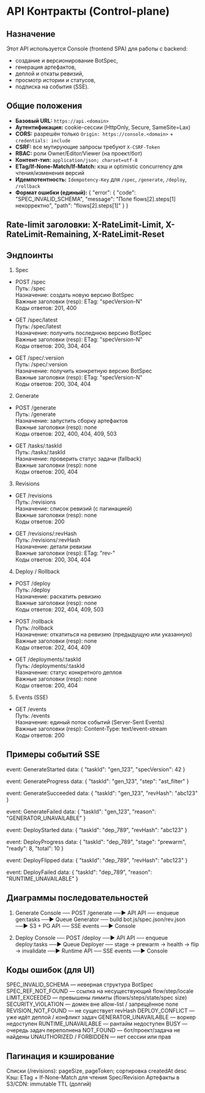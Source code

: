 # API Контракты (Control-plane)

## Назначение
Этот API используется Console (frontend SPA) для работы с backend:
- создание и версионирование BotSpec,
- генерация артефактов,
- деплой и откаты ревизий,
- просмотр истории и статусов,
- подписка на события (SSE).

## Общие положения
- **Базовый URL:** `https://api.<domain>`
- **Аутентификация:** cookie-сессии (HttpOnly, Secure, SameSite=Lax)
- **CORS:** разрешён только `Origin: https://console.<domain>` + `credentials: include`
- **CSRF:** все мутирующие запросы требуют `X-CSRF-Token`
- **RBAC:** роли Owner/Editor/Viewer (на проект/бот)
- **Контент-тип:** `application/json; charset=utf-8`
- **ETag/If-None-Match/If-Match:** кэш и optimistic concurrency для чтения/изменения версий
- **Идемпотентность:** `Idempotency-Key` для `/spec`, `/generate`, `/deploy`, `/rollback`
- **Формат ошибки (единый):**
{ "error": { "code": "SPEC_INVALID_SCHEMA", "message": "Поле flows[2].steps[1] некорректно", "path": "flows[2].steps[1]" } }

## Rate-limit заголовки: X-RateLimit-Limit, X-RateLimit-Remaining, X-RateLimit-Reset

## Эндпоинты 

1) Spec
- POST /spec  
  Путь: /spec  
  Назначение: создать новую версию BotSpec  
  Важные заголовки (resp): ETag: "specVersion-N"  
  Коды ответов: 201, 400  

- GET /spec/latest  
  Путь: /spec/latest  
  Назначение: получить последнюю версию BotSpec  
  Важные заголовки (resp): ETag: "specVersion-N"  
  Коды ответов: 200, 304, 404  

- GET /spec/:version  
  Путь: /spec/:version  
  Назначение: получить конкретную версию BotSpec  
  Важные заголовки (resp): ETag: "specVersion-N"  
  Коды ответов: 200, 304, 404  

2) Generate
- POST /generate  
  Путь: /generate  
  Назначение: запустить сборку артефактов  
  Важные заголовки (resp): none  
  Коды ответов: 202, 400, 404, 409, 503  

- GET /tasks/:taskId  
  Путь: /tasks/:taskId  
  Назначение: проверить статус задачи (fallback)  
  Важные заголовки (resp): none  
  Коды ответов: 200, 404  

3) Revisions
- GET /revisions  
  Путь: /revisions  
  Назначение: список ревизий (с пагинацией)  
  Важные заголовки (resp): none  
  Коды ответов: 200  

- GET /revisions/:revHash  
  Путь: /revisions/:revHash  
  Назначение: детали ревизии  
  Важные заголовки (resp): ETag: "rev-<revHash>"  
  Коды ответов: 200, 304, 404  

4) Deploy / Rollback
- POST /deploy  
  Путь: /deploy  
  Назначение: раскатить ревизию  
  Важные заголовки (resp): none  
  Коды ответов: 202, 404, 409, 503  

- POST /rollback  
  Путь: /rollback  
  Назначение: откатиться на ревизию (предыдущую или указанную)  
  Важные заголовки (resp): none  
  Коды ответов: 202, 404, 409  

- GET /deployments/:taskId  
  Путь: /deployments/:taskId  
  Назначение: статус конкретного деплоя  
  Важные заголовки (resp): none  
  Коды ответов: 200, 404  

5) Events (SSE)
- GET /events  
  Путь: /events  
  Назначение: единый поток событий (Server-Sent Events)  
  Важные заголовки (resp): Content-Type: text/event-stream  
  Коды ответов: 200  

## Примеры событий SSE
event: GenerateStarted
data: { "taskId": "gen_123", "specVersion": 42 }

event: GenerateProgress
data: { "taskId": "gen_123", "step": "ast_filter" }

event: GenerateSucceeded
data: { "taskId": "gen_123", "revHash": "abc123" }

event: GenerateFailed
data: { "taskId": "gen_123", "reason": "GENERATOR_UNAVAILABLE" }

event: DeployStarted
data: { "taskId": "dep_789", "revHash": "abc123" }

event: DeployProgress
data: { "taskId": "dep_789", "stage": "prewarm", "ready": 8, "total": 10 }

event: DeployFlipped
data: { "taskId": "dep_789", "revHash": "abc123" }

event: DeployFailed
data: { "taskId": "dep_789", "reason": "RUNTIME_UNAVAILABLE" }

## Диаграммы последовательностей
1) Generate
Console ── POST /generate ──▶ API
API ── enqueue gen:tasks ──▶ Queue
Generator ── build bot.js/spec.json/rev.json ──▶ S3 + PG
API ── SSE events ──▶ Console

2) Deploy
Console ── POST /deploy ──▶ API
API ── enqueue deploy:tasks ──▶ Queue
Deployer ── stage → prewarm → health → flip → invalidate ──▶ Runtime
API ── SSE events ──▶ Console

## Коды ошибок (для UI)
SPEC_INVALID_SCHEMA — неверная структура BotSpec
SPEC_REF_NOT_FOUND — ссылка на несуществующий flow/step/locale
LIMIT_EXCEEDED — превышены лимиты (flows/steps/state/spec size)
SECURITY_VIOLATION — домен вне allow-list / запрещённое поле
REVISION_NOT_FOUND — не существует revHash
DEPLOY_CONFLICT — уже идёт деплой / конфликт задач
GENERATOR_UNAVAILABLE — воркер недоступен
RUNTIME_UNAVAILABLE — рантайм недоступен
BUSY — очередь задач переполнена
NOT_FOUND — бот/проект/задача не найдены
UNAUTHORIZED / FORBIDDEN — нет сессии или прав

## Пагинация и кэширование
Списки (/revisions): pageSize, pageToken; сортировка createdAt desc
Кэш: ETag + If-None-Match для чтения Spec/Revision
Артефакты в S3/CDN: immutable TTL (долгий)
